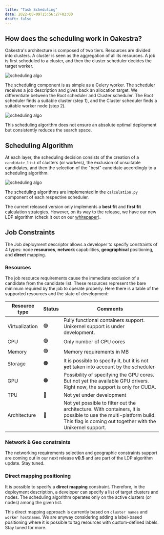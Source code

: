```yaml
---
title: "Task Scheduling"
date: 2022-08-09T15:56:27+02:00
draft: false
---
```


## How does the scheduling work in Oakestra?


Oakestra's architecture is composed of two tiers. Resources are divided into clusters. A cluster is seen as the aggregation of all its resources. A job is first scheduled to a cluster, and then the cluster scheduler decides the target worker.  

![scheduling algo](oakestra/cluster-worker-selection.png)

The scheduling component is as simple as a Celery worker. The scheduler receives a job description and gives back an allocation target. We differentiate between the Root scheduler and Cluster scheduler. The Root scheduler finds a suitable cluster (step 1), and the Cluster scheduler finds a suitable worker node (step 2).

![scheduling algo](oakestra/scheduling-celery-worker.png)

This scheduling algorithm does not ensure an absolute optimal deployment but consistently reduces the search space. 

## Scheduling Algorithm

At each layer, the scheduling decision consists of the creation of a `candidate_list` of clusters (or workers), the exclusion of unsuitable candidates, and then the selection of the "best" candidate accordingly to a scheduling algorithm.

![scheduling algo](oakestra/scheduling-algo.png)

The scheduling algorithms are implemented in the `calculation.py` component of each respective scheduler. 

The current released version only implements a **best fit** and **first fit** calculation strategies. However, on its way to the release, we have our new LDP algorithm (check it out on our [whitepaper](https://arxiv.org/pdf/2207.01577.pdf)).

## Job Constraints

The Job deployment descriptor allows a developer to specify constraints of 4 types: node **resources**, **network** capabilities, **geographical** positioning, and **direct** mapping. 

### Resources

The job resource requirements cause the immediate exclusion of a candidate from the candidate list. These resources represent the bare minimum required by the job to operate properly. Here there is a table of the supported resources and the state of development:

|Resource type|Status|Comments|
|---|---|---|
|Virtualization|🟢|Fully functional containers support. Unikernel support is under development. |
|CPU|🟢|Only number of CPU cores   
|Memory|🟢|Memory requirements in MB
|Storage|🟠|It is possible to specify it, but it is not **yet** taken into account by the scheduler 
|GPU|🟠|Possibility of specifying the GPU cores. But not yet the available GPU drivers. Right now, the support is only for CUDA.
|TPU|🔴|Not yet under development
|Architecture|🔴|Not yet possible to filter out the architecture. With containers, it is possible to use the multi-platform build. This flag is coming out together with the Unikernel support. 

### Network & Geo constraints

The networking requirements selection and geographic constraints support are coming out in our next release **v0.5** and are part of the LDP algorithm update. Stay tuned. 

### Direct mapping positioning

It is possible to specify a **direct mapping** constraint. Therefore, in the deployment description, a developer can specify a list of target clusters and nodes. The scheduling algorithm operates only on the active clusters (or nodes) among the given list. 

This direct mapping approach is currently based on `cluster names` and `worker hostnames`. We are anyway considering adding a label-based positioning where it is possible to tag resources with custom-defined labels. Stay tuned for more.








